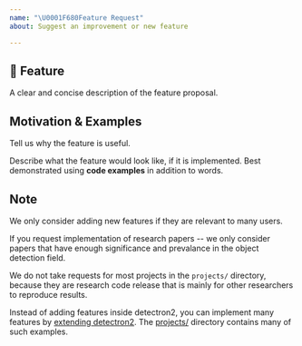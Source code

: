```yaml
---
name: "\U0001F680Feature Request"
about: Suggest an improvement or new feature

---
```


## 🚀 Feature
A clear and concise description of the feature proposal.


## Motivation & Examples

Tell us why the feature is useful.

Describe what the feature would look like, if it is implemented.
Best demonstrated using **code examples** in addition to words.

## Note

We only consider adding new features if they are relevant to many users.

If you request implementation of research papers --
we only consider papers that have enough significance and prevalance in the object detection field.

We do not take requests for most projects in the `projects/` directory,
because they are research code release that is mainly for other researchers to reproduce results.

Instead of adding features inside detectron2,
you can implement many features by [extending detectron2](https://detectron2.readthedocs.io/tutorials/extend.html).
The [projects/](https://github.com/facebookresearch/detectron2/tree/master/projects/) directory contains many of such examples.

